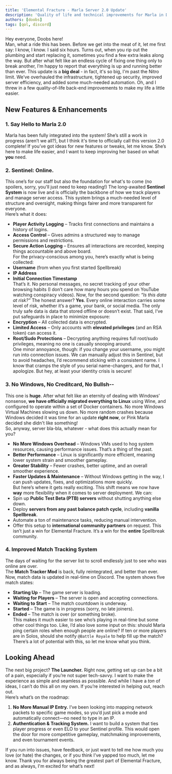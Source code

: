 ```yaml
---
title: 'Elemental Fracture - Marla Server 2.0 Update'
description: 'Quality of life and technical improvements for Marla in Discord.'
authors: [doobs]
tags: [qol, discord]
---
```


Hey everyone, Doobs here!  
Man, what a ride this has been. Before we get into the meat of it, let me first say: I know, I know. I said six hours. Turns out, when you rip out the plumbing and start replacing it, sometimes you find a few extra leaks along the way. But after what felt like an endless cycle of fixing one thing only to break another, I’m happy to report that everything is up and running better than ever. This update is a **big deal** - in fact, it's so big, I'm past the Nitro limit. We’ve overhauled the infrastructure, tightened up security, improved server efficiency, and added some much-needed automation. Oh, and I threw in a few quality-of-life back-end improvements to make my life a little easier. 

<!-- truncate -->

## **New Features & Enhancements**  
### **1. Say Hello to Marla 2.0**  
Marla has been fully integrated into the system! She’s still a work in progress (aren’t we all?), but I think it's time to officially call this version 2.0 complete! If you’ve got ideas for new features or tweaks, let me know. She’s here to make life easier, and I want to keep improving her based on what **you** need.  
### **2. Sentinel: Online.**  
This one’s for our staff but also the foundation for what's to come (no spoilers, sorry, you'll just need to keep reading!) The long-awaited **Sentinel System** is now live and is officially the backbone of how we track players and manage server access. This system brings a much-needed level of structure and oversight, making things fairer and more transparent for everyone.  
Here’s what it does:  
- **Player Activity Logging** – Tracks first connections and maintains a history of logins.  
- **Access Control** – Gives admins a structured way to manage permissions and restrictions.  
- **Secure Action Logging** – Ensures all interactions are recorded, keeping things accountable and above board.  
For the privacy-conscious among you, here’s exactly what is being collected:  
- **Username** (from when you first started Spellbreak)  
- **IP Address**  
- **Initial Connection Timestamp**  
That’s it. No personal messages, no secret tracking of your other browsing habits (I don’t care how many hours you spend on YouTube watching conspiracy videos). Now, for the second question: *“Is this data at risk?”* The honest answer? **Yes**. Every online interaction carries some level of risk, whether it’s a game, your bank, or social media. The only truly safe data is data that stored offline or doesn’t exist. That said, I’ve put safeguards in place to minimize exposure: 
- **Encryption** – All collected data is encrypted.  
- **Limited Access** – Only accounts with **elevated privileges** (and an RSA token) can access it.  
- **Root/Sudo Protections** – Decrypting anything requires full root/sudo privileges, meaning no one is casually snooping around.  
One minor annoyance, though: if you change your username, you might run into connection issues. We can manually adjust this in Sentinel, but to avoid headaches, I’d recommend sticking with a consistent name. I know that cramps the style of you serial name-changers, and for that, I apologize. But hey, at least your identity crisis is secure!
### **3. No Windows, No Creditcard, No Bullsh--**  
This one is **huge**. After what felt like an eternity of dealing with Windows’ nonsense, **we have officially migrated everything to Linux** using Wine, and configured to operate within a set of Docker containers. No more Windows Virtual Machines slowing us down. No more random crashes because Windows decided it was time for an update **right now**, or Pink Marla decided she didn't like something!  
So, anyway, server bla-bla, whatever - what does this actually mean for you?  
- **No More Windows Overhead** – Windows VMs used to hog system resources, causing performance issues. That’s a thing of the past.  
- **Better Performance** – Linux is significantly more efficient, meaning lower system strain and smoother gameplay.  
- **Greater Stability** – Fewer crashes, better uptime, and an overall smoother experience.  
- **Faster Updates & Maintenance** – Without Windows getting in the way, I can push updates, fixes, and optimizations more quickly.  
But here’s where it gets really exciting. This shift means we now have **way** more flexibility when it comes to server deployment. We can:  
- Spin up **Public Test Beta (PTB) servers** without shutting anything else down.  
- Deploy **servers from any past balance patch cycle**, including **vanilla Spellbreak**.  
- Automate a ton of maintenance tasks, reducing manual intervention.  
- Offer this setup to **international community partners** on request.
This isn’t just a win for Elemental Fracture. It’s a win for the **entire** Spellbreak community.  
### **4. Improved Match Tracking System**  
The days of waiting for the server list to scroll endlessly just to see who was online are over.  
The **Match Tracker Mod** is back, fully reintegrated, and better than ever. Now, match data is updated in real-time on Discord. The system shows five match states:  
- **Starting Up** – The game server is loading.  
- **Waiting for Players** – The server is open and accepting connections.  
- **Waiting to Start** – The match countdown is underway.  
- **Started** – The game is in progress (sorry, no late joiners).  
- **Ended** – The match is over (or something broke).  
This makes it much easier to see who’s playing in real-time but some other cool things too. Like, I’d also love some input on this: should Marla ping certain roles when enough people are online? If ten or more players are in Solos, should she notify `@Battle Royale` to help fill up the match? There’s a lot of potential with this, so let me know what you think.  
## **Looking Ahead**  
The next big project? **The Launcher.** Right now, getting set up can be a bit of a pain, especially if you’re not super tech-savvy. I want to make the experience as simple and seamless as possible. And while I have a *ton* of ideas, I can’t do this all on my own. If you’re interested in helping out, reach out.  
Here’s what’s on the roadmap:
1. **No More Manual IP Entry.** I’ve been looking into mapping network packets to specific game modes, so you’d just pick a mode and automatically connect—no need to type in an IP.
2. **Authentication & Tracking System.** I want to build a system that ties player progress or even ELO to your Sentinel profile. This would open the door for more competitive gameplay, matchmaking improvements, and even tournament events.  

If you run into issues, have feedback, or just want to tell me how much you love (or hate) the changes, or if you think I’ve yapped too much, let me know. Thank you for always being the greatest part of Elemental Fracture, and as always, I'm excited for what’s next!

<!-- truncate -->

